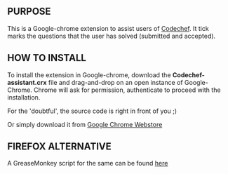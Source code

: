 PURPOSE
--------

This is a Google-chrome extension to assist users of [Codechef](http://www.codechef.com). 
It tick marks the questions that the user has solved (submitted and accepted).


HOW TO INSTALL
---------------------

To install the extension in Google-chrome, download the **Codechef-assistant.crx** file and drag-and-drop on an open instance of Google-Chrome. 
Chrome will ask for permission, authenticate to proceed with the installation.


For the 'doubtful', the source code is right in front of you ;)

Or simply download it from [Google Chrome Webstore](https://chrome.google.com/webstore/detail/codechef-assistant/bpogmmfjhmjfbgnnhohdcbcijfejidnc)


FIREFOX ALTERNATIVE
----------------------

A GreaseMonkey script for the same can be found [here](http://userscripts.org/scripts/show/122939)

